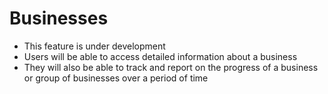 # Businesses
- This feature is under development
- Users will be able to access detailed information about a business
- They will also be able to track and report on the progress of a  business or group of businesses over a period of time